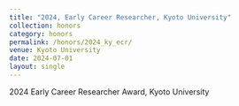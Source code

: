 ```yaml
---
title: "2024, Early Career Researcher, Kyoto University"
collection: honors
category: honors
permalink: /honors/2024_ky_ecr/
venue: Kyoto University
date: 2024-07-01
layout: single
---
```


2024 Early Career Researcher Award, Kyoto University